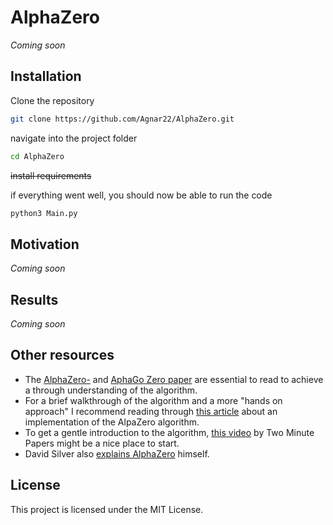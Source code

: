 # AlphaZero
_Coming soon_

## Installation
Clone the repository
```bash
git clone https://github.com/Agnar22/AlphaZero.git
```

navigate into the project folder
```bash
cd AlphaZero
```

~~install requirements~~

if everything went well, you should now be able to run the code
```bash
python3 Main.py
```

## Motivation
_Coming soon_

## Results
_Coming soon_

## Other resources
* The [AlphaZero-](https://deepmind.com/documents/260/alphazero_preprint.pdf "AlphaZero paper by D. Silver et al.") and [AphaGo Zero paper](https://deepmind.com/documents/119/agz_unformatted_nature.pdf "AlphaGo Zero paper by D. Silver et al.") are essential to read to achieve a through understanding of the algorithm. 
* For a brief walkthrough of the algorithm and a more "hands on approach" I recommend reading through [this article](https://medium.com/oracledevs/lessons-from-implementing-alphazero-7e36e9054191 "Lessons From Implementing AlphaZero") about an implementation of the AlpaZero algorithm.
* To get a gentle introduction to the algorithm, [this video](https://www.youtube.com/watch?v=2ciR6rA85tg "AlphaZero: DeepMind's New Chess AI ") by Two Minute Papers might be a nice place to start.
* David Silver also [explains AlphaZero](https://www.youtube.com/watch?v=Wujy7OzvdJk "Deepmind AlphaZero - Mastering Games Without Human Knowledge") himself.


## License
This project is licensed under the MIT License.
